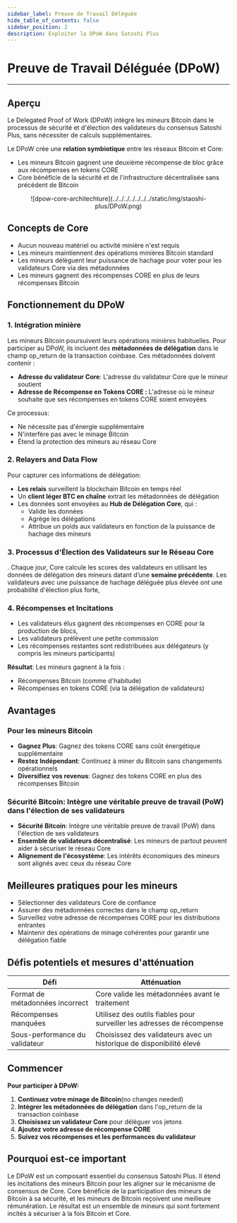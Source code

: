 ```yaml
---
sidebar_label: Preuve de Travail Déléguée
hide_table_of_contents: false
sidebar_position: 2
description: Exploiter la DPoW dans Satoshi Plus
---
```


# Preuve de Travail Déléguée (DPoW)

---

## Aperçu

Le Delegated Proof of Work (DPoW) intègre les mineurs Bitcoin dans le processus de sécurité et d'élection des validateurs du consensus Satoshi Plus, sans nécessiter de calculs supplémentaires.

Le DPoW crée une **relation symbiotique** entre les réseaux Bitcoin et Core:

- Les mineurs Bitcoin gagnent une deuxième récompense de bloc grâce aux récompenses en tokens CORE
- Core bénéficie de la sécurité et de l'infrastructure décentralisée sans précédent de Bitcoin

<p align="center">
![dpow-core-architechture](../../../../../../../static/img/staoshi-plus/DPoW.png)
</p>

## Concepts de Core

- Aucun nouveau matériel ou activité minière n'est requis
- Les mineurs maintiennent des opérations minières Bitcoin standard
- Les mineurs délèguent leur puissance de hachage pour voter pour les validateurs Core via des métadonnées
- Les mineurs gagnent des récompenses CORE en plus de leurs récompenses Bitcoin

## Fonctionnement du DPoW

### 1. Intégration minière

Les mineurs Bitcoin poursuivent leurs opérations minières habituelles. Pour participer au DPoW, ils incluent des **métadonnées de délégation** dans le champ op_return de la transaction coinbase. Ces métadonnées doivent contenir :

- **Adresse du validateur Core**: L'adresse du validateur Core que le mineur soutient
- **Adresse de Récompense en Tokens CORE :** L'adresse où le mineur souhaite que ses récompenses en tokens CORE soient envoyées

Ce processus:

- Ne nécessite pas d'énergie supplémentaire
- N'interfère pas avec le minage Bitcoin
- Étend la protection des mineurs au réseau Core

### 2. Relayers and Data Flow

Pour capturer ces informations de délégation:

- **Les relais** surveillent la blockchain Bitcoin en temps réel
- Un **client léger BTC en chaîne** extrait les métadonnées de délégation
- Les données sont envoyées au **Hub de Délégation Core**, qui :
  - Valide les données
  - Agrège les délégations
  - Attribue un poids aux validateurs en fonction de la puissance de hachage des mineurs

### 3. Processus d'Élection des Validateurs sur le Réseau Core

. Chaque jour, Core calcule les scores des validateurs en utilisant les données de délégation des mineurs datant d’une **semaine précédente**. Les validateurs avec une puissance de hachage déléguée plus élevée ont une probabilité d'élection plus forte,

### 4. Récompenses et Incitations

- Les validateurs élus gagnent des récompenses en CORE pour la production de blocs,
- Les validateurs prélèvent une petite commission
- Les récompenses restantes sont redistribuées aux délégateurs (y compris les mineurs participants)

**Résultat**: Les mineurs gagnent à la fois :

- Récompenses Bitcoin (comme d'habitude)
- Récompenses en tokens CORE (via la délégation de validateurs)

## Avantages

### Pour les mineurs Bitcoin

- **Gagnez Plus**: Gagnez des tokens CORE sans coût énergétique supplémentaire
- **Restez Indépendant**: Continuez à miner du Bitcoin sans changements opérationnels
- **Diversifiez vos revenus**: Gagnez des tokens CORE en plus des récompenses Bitcoin

### **Sécurité Bitcoin**: Intègre une véritable preuve de travail (PoW) dans l'élection de ses validateurs

- **Sécurité Bitcoin**: Intègre une véritable preuve de travail (PoW) dans l'élection de ses validateurs
- **Ensemble de validateurs décentralisé**: Les mineurs de partout peuvent aider à sécuriser le réseau Core
- **Alignement de l'écosystème**: Les intérêts économiques des mineurs sont alignés avec ceux du réseau Core

## Meilleures pratiques pour les mineurs

- Sélectionner des validateurs Core de confiance
- Assurer des métadonnées correctes dans le champ op_return
- Surveillez votre adresse de récompenses CORE pour les distributions entrantes
- Maintenir des opérations de minage cohérentes pour garantir une délégation fiable

## Défis potentiels et mesures d'atténuation

| **Défi**                        | **Atténuation**                                                        |
| ------------------------------- | ---------------------------------------------------------------------- |
| Format de métadonnées incorrect | Core valide les métadonnées avant le traitement                        |
| Récompenses manquées            | Utilisez des outils fiables pour surveiller les adresses de récompense |
| Sous-performance du validateur  | Choisissez des validateurs avec un historique de disponibilité élevé   |

## Commencer

**Pour participer à DPoW:**

1. **Continuez votre minage de Bitcoin**(no changes needed)
2. **Intégrer les métadonnées de délégation** dans l'op_return de la transaction coinbase
3. **Choisissez un validateur Core** pour déléguer vos jetons
4. **Ajoutez votre adresse de récompense CORE**
5. **Suivez vos récompenses et les performances du validateur**

## Pourquoi est-ce important

Le DPoW est un composant essentiel du consensus Satoshi Plus. Il étend les incitations des mineurs Bitcoin pour les aligner sur le mécanisme de consensus de Core. Core bénéficie de la participation des mineurs de Bitcoin à sa sécurité, et les mineurs de Bitcoin reçoivent une meilleure rémunération. Le résultat est un ensemble de mineurs qui sont fortement incités à sécuriser à la fois Bitcoin et Core.
